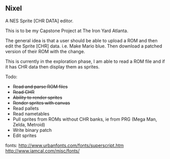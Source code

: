 ## Nixel

A NES Sprite [CHR DATA] editor.

This is to be my Capstone Project at The Iron Yard Atlanta.

The general idea is that a user should be able to upload a ROM and then edit the Sprite [CHR] data.  i.e. Make Mario blue.
Then download a patched version of their ROM with the change.


This is currently in the exploration phase, I am able to read a ROM file and if it has CHR data then display them as sprites.


Todo:
  - ~~Read and parse ROM files~~
  - ~~Read CHR~~
  - ~~Ability to render sprites~~
  - ~~Render sprites with canvas~~
  - Read pallets
  - Read nametables
  - Pull sprites from ROMs without CHR banks, ie from PRG (Mega Man, Zelda, Metroid)
  - Write binary patch
  - Edit sprites

fonts: http://www.urbanfonts.com/fonts/superscript.htm
http://www.iamcal.com/misc/fonts/
